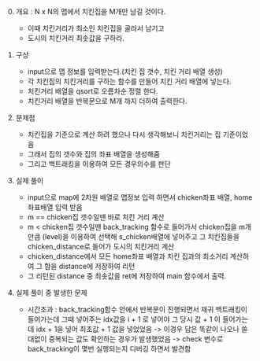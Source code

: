 0. 개요 : N x N의 맵에서 치킨집을 M개만 남길 것이다.
    - 이때 치킨거리가 최소인 치킨집을 골라서 남기고
    - 도시의 치킨거리 최솟값을 구하라.

1. 구상
    - input으로 맵 정보를 입력받는다.(치킨 집 갯수, 치킨 거리 배열 생성)
    - 각 치킨집의 치킨거리를 구하는 함수를 만들어 치킨 거리 배열에 넣는다.
    - 치킨거리 배열을 qsort로 오름차순 정렬 한다.
    - 치킨거리 배열을 반복문으로 M개 까지 더하여 출력한다.

2. 문제점
    - 치킨집을 기준으로 계산 하려 했으나 다시 생각해보니 치킨거리는 집 기준이었음
    - 그래서 집의 갯수와 집의 좌표 배열을 생성해줌
    - 그리고 백트래킹을 이용하여 모든 경우의수를 판단

3. 실제 풀이
    - input으로 map에 2차원 배열로 맵정보 입력 하면서 chicken좌표 배열, home 좌표배열 입력 받음
    - m == chicken집 갯수일땐 바로 치킨 거리 계산
    - m < chicken집 갯수일땐 back_tracking 함수로 들어가서 chicken집을 m개 만큼 (level)을 이용하여 선택해 s_chicken배열에 넣어주고 그 치킨집들을 chicken_distance로 들어가 도시의 치킨거리 계산
    - chicken_distance에서 모든 home좌표 배열과 치킨 집과의 최소거리 계산하여 그 합을 distance에 저장하여 리턴
    - 그 리턴된 distance 중 최솟값을 ret에 저장하여
    main 함수에서 출력.

4. 실제 풀이 중 발생한 문제
    - 시간초과
    : back_tracking함수 안에서 반복문이 진행되면서 재귀 백트래킹이 들어가는데 그때 넣어주는 idx값을 i + 1 로 넣어야 그 당시 값 + 1 이 들어가는데  idx + 1을 넣어 최초값 + 1 값을 넣었었음
    -> 이경우 답은 똑같이 나오나 쓸대없이 중복되는 값도 확인하는 경우가 발생했었음
    -> check 변수로 back_tracking이 몇번 실행되는지 디버깅 하면서 발견함